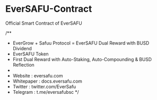 # EverSAFU-Contract
Official Smart Contract of EverSAFU

/**
 * EverGrow + Safuu Protocol = EverSAFU Dual Reward with BUSD Dividend
 * EverSAFU Token
 * First Dual Reward with Auto-Staking, Auto-Compounding & BUSD Reflection
 *
 * Website : eversafu.com
 * Whitepaper : docs.eversafu.com
 * Twitter : twitter.com/EverSafu
 * Telegram : t.me/eversafubsc
 */
